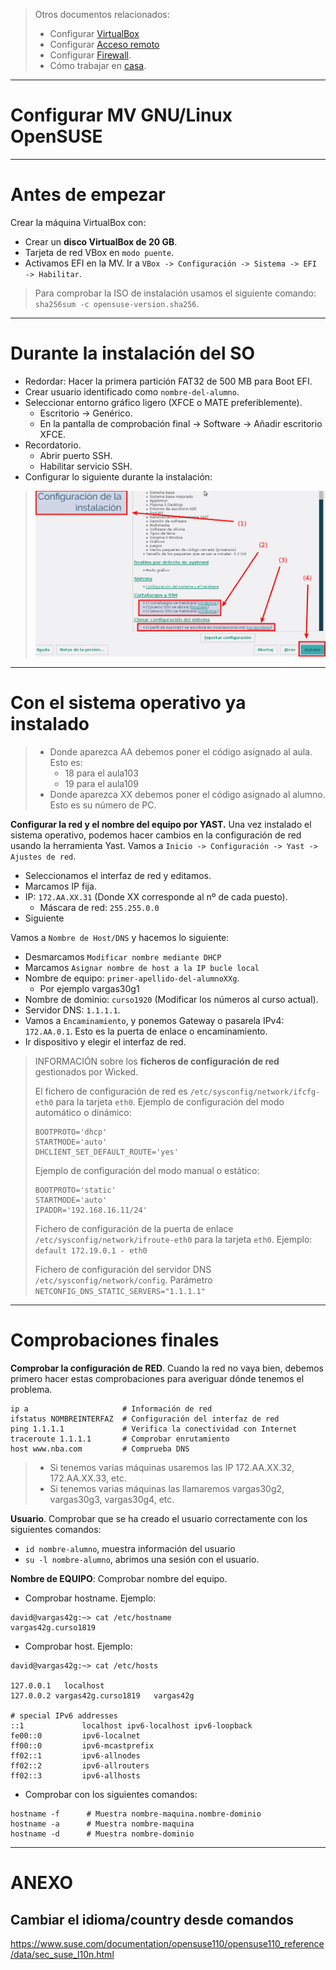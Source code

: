 
> Otros documentos relacionados:
>
> * Configurar [VirtualBox](../virtualbox/opensuse.md)
> * Configurar [Acceso remoto](../acceso-remoto/opensuse.md)
> * Configurar [Firewall](../firewall.md).
> * Cómo trabajar en [casa](../casa.md).

---
# Configurar MV GNU/Linux OpenSUSE


---
# Antes de empezar

Crear la máquina VirtualBox con:
* Crear un **disco VirtualBox de 20 GB**.
* Tarjeta de red VBox en `modo puente`.
* Activamos EFI en la MV. Ir a `VBox -> Configuración -> Sistema -> EFI -> Habilitar`.

> Para comprobar la ISO de instalación usamos el siguiente comando: `sha256sum -c opensuse-version.sha256`.

---
# Durante la instalación del SO

* Redordar: Hacer la primera partición FAT32 de 500 MB para Boot EFI.
* Crear usuario identificado como `nombre-del-alumno`.
* Seleccionar entorno gráfico ligero (XFCE o MATE preferiblemente).
    * Escritorio -> Genérico.
    * En la pantalla de comprobación final -> Software -> Añadir escritorio XFCE.
* Recordatorio.
    * Abrir puerto SSH.
    * Habilitar servicio SSH.
* Configurar lo siguiente durante la instalación:

> ![opensuse-instalacion-configuracion.png](./images/opensuse-instalacion-configuracion.png)

---
# Con el sistema operativo ya instalado

> * Donde aparezca AA debemos poner el código asignado al aula. Esto es:
>     * 18 para el aula103
>     * 19 para el aula109
> * Donde aparezca XX debemos poner el código asignado al alumno. Esto es su número de PC.

**Configurar la red y el nombre del equipo por YAST.** Una vez instalado el sistema operativo, podemos hacer cambios en la configuración de red usando la herramienta Yast. Vamos a `Inicio -> Configuración -> Yast -> Ajustes de red`.
* Seleccionamos el interfaz de red y editamos.
* Marcamos IP fija.
* IP: `172.AA.XX.31` (Donde XX corresponde al nº de cada puesto).
    * Máscara de red: `255.255.0.0`
* Siguiente

Vamos a `Nombre de Host/DNS` y hacemos lo siguiente:
* Desmarcamos `Modificar nombre mediante DHCP`
* Marcamos `Asignar nombre de host a la IP bucle local`
* Nombre de equipo: `primer-apellido-del-alumnoXXg`.
    * Por ejemplo vargas30g1
* Nombre de dominio: `curso1920` (Modificar los números al curso actual).
* Servidor DNS: `1.1.1.1`.
* Vamos a `Encaminamiento`, y ponemos Gateway o pasarela IPv4: `172.AA.0.1`. Esto es la puerta de enlace o encaminamiento.
* Ir dispositivo y elegir el interfaz de red.


> INFORMACIÓN sobre los **ficheros de configuración de red** gestionados por Wicked.
>
> El fichero de configuración de red es `/etc/sysconfig/network/ifcfg-eth0` para la tarjeta `eth0`.
> Ejemplo de configuración del modo automático o dinámico:
> ```
> BOOTPROTO='dhcp'
> STARTMODE='auto'
> DHCLIENT_SET_DEFAULT_ROUTE='yes'
> ```
>
> Ejemplo de configuración del modo manual o estático:
> ```
> BOOTPROTO='static'
> STARTMODE='auto'
> IPADDR='192.168.16.11/24'
> ```
>
> Fichero de configuración de la puerta de enlace `/etc/sysconfig/network/ifroute-eth0` para la tarjeta `eth0`. Ejemplo: `default 172.19.0.1 - eth0`
>
> Fichero de configuración del servidor DNS `/etc/sysconfig/network/config`. Parámetro
`NETCONFIG_DNS_STATIC_SERVERS="1.1.1.1"`

---
# Comprobaciones finales

**Comprobar la configuración de RED**. Cuando la red no vaya bien, debemos primero hacer estas comprobaciones para averiguar dónde tenemos el problema.

```
ip a                     # Información de red
ifstatus NOMBREINTERFAZ  # Configuración del interfaz de red
ping 1.1.1.1             # Verifica la conectividad con Internet
traceroute 1.1.1.1       # Comprobar enrutamiento   
host www.nba.com         # Comprueba DNS
```

> * Si tenemos varias máquinas usaremos las IP 172.AA.XX.32, 172.AA.XX.33, etc.
> * Si tenemos varias máquinas las llamaremos vargas30g2, vargas30g3, vargas30g4, etc.

**Usuario**. Comprobar que se ha creado el usuario correctamente con los siguientes comandos:
* `id nombre-alumno`, muestra información del usuario
* `su -l nombre-alumno`, abrimos una sesión con el usuario.

**Nombre de EQUIPO**: Comprobar nombre del equipo.
* Comprobar hostname. Ejemplo:
```
david@vargas42g:~> cat /etc/hostname
vargas42g.curso1819
```
* Comprobar host. Ejemplo:

```
david@vargas42g:~> cat /etc/hosts

127.0.0.1	localhost
127.0.0.2 vargas42g.curso1819   vargas42g

# special IPv6 addresses
::1             localhost ipv6-localhost ipv6-loopback
fe00::0         ipv6-localnet
ff00::0         ipv6-mcastprefix
ff02::1         ipv6-allnodes
ff02::2         ipv6-allrouters
ff02::3         ipv6-allhosts
```

* Comprobar con los siguientes comandos:

```
hostname -f      # Muestra nombre-maquina.nombre-dominio
hostname -a      # Muestra nombre-maquina
hostname -d      # Muestra nombre-dominio
```

---
# ANEXO

## Cambiar el idioma/country desde comandos

https://www.suse.com/documentation/opensuse110/opensuse110_reference/data/sec_suse_l10n.html
